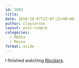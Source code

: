 ```yaml
---
id: 2003
title: 
date: 2018-10-07T22:07:22+00:00
author: claycarson
layout: post-simple
categories: 
  - Media
  - Movie
format: aside
---
```

I finished watching [Blockers](https://www.imdb.com/title/tt2531344/).